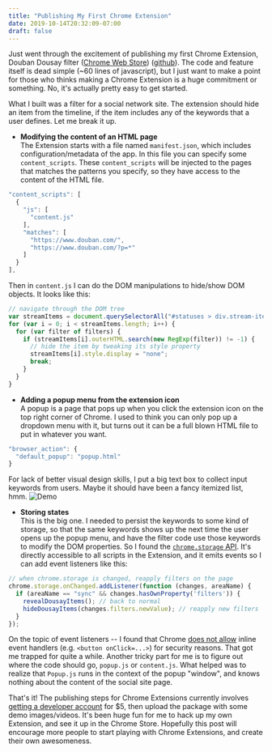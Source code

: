 ```yaml
---
title: "Publishing My First Chrome Extension"
date: 2019-10-14T20:32:09-07:00
draft: false
---
```


Just went through the excitement of publishing my first Chrome Extension, Douban Dousay filter ([Chrome Web Store](https://chrome.google.com/webstore/detail/%E8%B1%86%E7%93%A3%E5%B9%BF%E6%92%AD%E8%BF%87%E6%BB%A4%E5%99%A8-douban-dousay-fil/mmlilcjbhccgadmbfojmjlgaegkpklnk)) ([github](https://github.com/mikihau/dousay-filter-chrome-extension)). The code and feature itself is dead simple (~60 lines of javascript), but I just want to make a point for those who thinks making a Chrome Extension is a huge commitment or something. No, it's actually pretty easy to get started.

What I built was a filter for a social network site. The extension should hide an item from the timeline, if the item includes any of the keywords that a user defines. Let me break it up.

- **Modifying the content of an HTML page**  
The Extension starts with a file named `manifest.json`, which includes configuration/metadata of the app. In this file you can specify some `content_scripts`. These `content_scripts` will be injected to the pages that matches the patterns you specify, so they have access to the content of the HTML file.
```javascript
"content_scripts": [
  {
    "js": [
      "content.js"
    ],
    "matches": [
      "https://www.douban.com/",
      "https://www.douban.com/?p=*"
    ]
  }
],
```
Then in `content.js` I can do the DOM manipulations to hide/show DOM objects. It looks like this:
```javascript
// navigate through the DOM tree
var streamItems = document.querySelectorAll("#statuses > div.stream-items > div");
for (var i = 0; i < streamItems.length; i++) {
  for (var filter of filters) {
    if (streamItems[i].outerHTML.search(new RegExp(filter)) != -1) {
      // hide the item by tweaking its style property
      streamItems[i].style.display = "none";
      break;
    }
  }
}
```

- **Adding a popup menu from the extension icon**  
A popup is a page that pops up when you click the extension icon on the top right corner of Chrome. I used to think you can only pop up a dropdown menu with it, but turns out it can be a full blown HTML file to put in whatever you want.
```javascript
"browser_action": {
  "default_popup": "popup.html"
}
```
For lack of better visual design skills, I put a big text box to collect input keywords from users. Maybe it should have been a fancy itemized list, hmm.
![Demo](/images/chrome-extension-popup-demo.png)

- **Storing states**  
This is the big one. I needed to persist the keywords to some kind of storage, so that the same keywords shows up the next time the user opens up the popup menu, and have the filter code use those keywords to modify the DOM properties. So I found the [`chrome.storage` API](https://developer.chrome.com/apps/storage). It's directly accessible to all scripts in the Extension, and it emits events so I can add event listeners like this:
```javascript
// when chrome.storage is changed, reapply filters on the page
chrome.storage.onChanged.addListener(function (changes, areaName) {
  if (areaName == "sync" && changes.hasOwnProperty('filters')) {
    revealDousayItems(); // back to normal 
    hideDousayItems(changes.filters.newValue); // reapply new filters
  }
});
```
On the topic of event listeners -- I found that Chrome [does not allow](https://developer.chrome.com/extensions/contentSecurityPolicy#JSExecution) inline event handlers (e.g. `<button onClick=...>`) for security reasons. That got me trapped for quite a while. Another tricky part for me is to figure out where the code should go, `popup.js` or `content.js`. What helped was to realize that `Popup.js` runs in the context of the popup "window", and knows nothing about the content of the social site page.

That's it! The publishing steps for Chrome Extensions currently involves [getting a developer account](https://chrome.google.com/webstore/developer/dashboard) for $5, then upload the package with some demo images/videos. It's been huge fun for me to hack up my own Extension, and see it up in the Chrome Store. Hopefully this post will encourage more people to start playing with Chrome Extensions, and create their own awesomeness.
